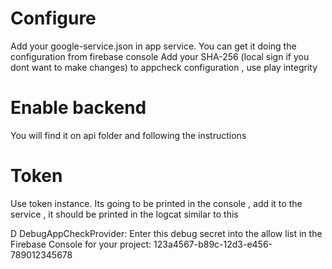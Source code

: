 # Configure 

Add your google-service.json in app service. You can get it doing the configuration from firebase console
Add your SHA-256 (local sign if you dont want to make changes) to appcheck configuration , use play integrity


# Enable backend
You will find it on api folder and following the instructions


# Token
Use token instance. Its going to be printed in the console , add it to the service , it should be printed in the logcat similar to this

D DebugAppCheckProvider: Enter this debug secret into the allow list in
the Firebase Console for your project: 123a4567-b89c-12d3-e456-789012345678